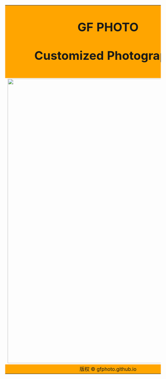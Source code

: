 <body>
<table width="650" height="1600" border="0" table:center>
<tr>
<td colspan="0" style="background-color:#FFA500;text-align:center;">
<h1><big>GF PHOTO<big><pr><p><small>Customized Photography<small>

<tr>

<td style="background-color:#0;width:650px;height:920px;text-align:center;vertical-align:top;">
<img src="https://pcsdata.baidu.com/thumbnail/e8d10aa5fk8da9ba91b589a43fa95903?fid=96729711-16051585-101405307936043&rt=pr&sign=FDTAER-yUdy3dSFZ0SVxtzShv1zcMqd-0O8VlEGPtReqYNkyJSY%2B2eJkVGY%3D&expires=2h&chkv=0&chkbd=0&chkpc=&dp-logid=730906484&dp-callid=0&time=1614355200&size=c1600_u1600&quality=100&vuk=-&ft=video" width="650" height="920" /></td>

<audio autoplay >
<source src="https://enyasong.narod.ru/Track10.mp3" type="audio/mpeg">
<embed height="1px" width="1px" >

<tr>

<td colspan="0" style="background-color:#FFA500;text-align:center;">
版权 © gfphoto.github.io</td>
</tr>
